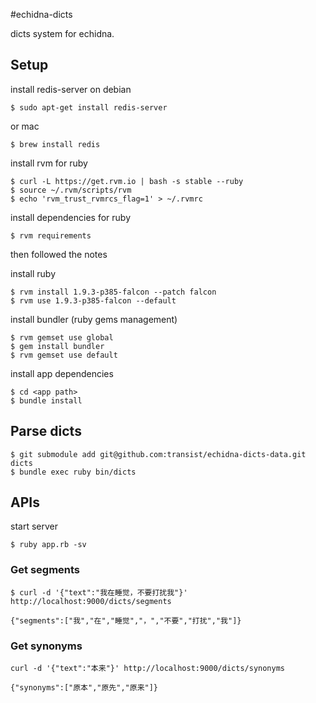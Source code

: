 #echidna-dicts

dicts system for echidna.

## Setup

install redis-server on debian

```
$ sudo apt-get install redis-server
```

or mac

```
$ brew install redis
```

install rvm for ruby

```
$ curl -L https://get.rvm.io | bash -s stable --ruby
$ source ~/.rvm/scripts/rvm
$ echo 'rvm_trust_rvmrcs_flag=1' > ~/.rvmrc
```

install dependencies for ruby

```
$ rvm requirements
```

then followed the notes

install ruby

```
$ rvm install 1.9.3-p385-falcon --patch falcon
$ rvm use 1.9.3-p385-falcon --default
```

install bundler (ruby gems management)

```
$ rvm gemset use global
$ gem install bundler
$ rvm gemset use default
```

install app dependencies

```
$ cd <app path>
$ bundle install
```

## Parse dicts

```
$ git submodule add git@github.com:transist/echidna-dicts-data.git dicts
$ bundle exec ruby bin/dicts
```

## APIs

start server

```
$ ruby app.rb -sv
```

### Get segments

```
$ curl -d '{"text":"我在睡觉，不要打扰我"}' http://localhost:9000/dicts/segments

{"segments":["我","在","睡觉","，","不要","打扰","我"]}
```

### Get synonyms

```
curl -d '{"text":"本来"}' http://localhost:9000/dicts/synonyms

{"synonyms":["原本","原先","原来"]}
```
